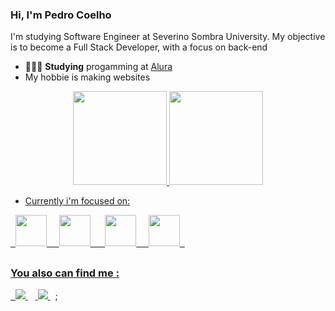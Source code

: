 ### Hi, I'm Pedro Coelho
I'm studying Software Engineer at Severino Sombra University. My objective is to become a Full Stack Developer, with a focus on back-end

- 👨🏻‍💻 **Studying** progamming at [Alura](https://www.alura.com.br/)
- My hobbie is making websites



<div align="center">
  <a href="https://github.com/pedro-coelho1604">
  <img height="150em" src="https://github-readme-stats.vercel.app/api?username=pedro-coelho1604&show_icons=true&theme=dark&include_all_commits=true&count_private=true"/>
  <img height="150em" src="https://github-readme-stats.vercel.app/api/top-langs/?username=pedro-coelho1604&layout=compact&langs_count=7&theme=dark"/>
</div>


- Currently i'm focused on:
<div style="display: inline">
  &nbsp;&nbsp;<img width='50' height='50' src="https://cdn.jsdelivr.net/gh/devicons/devicon/icons/python/python-original.svg" />&nbsp;&nbsp;
  &nbsp;&nbsp;<img width='50' height='50' src="https://cdn.jsdelivr.net/gh/devicons/devicon/icons/html5/html5-original-wordmark.svg" />&nbsp;&nbsp;&nbsp;
  &nbsp;&nbsp;<img width='50' height='50' src="https://cdn.jsdelivr.net/gh/devicons/devicon/icons/css3/css3-original-wordmark.svg" />&nbsp;&nbsp;
  &nbsp;&nbsp;<img width='50' height='50' src="https://cdn.jsdelivr.net/gh/devicons/devicon/icons/javascript/javascript-original.svg" />&nbsp;&nbsp;
</div> 
           
##

### You also can find me :
&nbsp;<a href="https://www.linkedin.com/in/pedro-coelho-25556726b/">
  <img src="https://img.shields.io/badge/linkedin-%230077B5.svg?style=for-the-badge&logo=linkedin&logoColor=white">
</a>&nbsp;
&nbsp;<a href="coelhopedro152@gmail.com">
  <img src="https://img.shields.io/badge/Gmail-D14836?style=for-the-badge&logo=gmail&logoColor=white">
</a>&nbsp;
;


